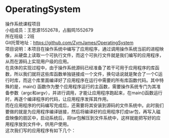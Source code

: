 # OperatingSystem
操作系统课程项目<br>
小组成员：王思源1552678，占毅鸣1552679<br>
所在班级：2班<br>
Git托管地址：https://github.com/ZymJames/OperatingSystem<br>
项目说明：本项目在操作系统中编写了应用程序，通过调用操作系统当前的进程映像，从硬盘上读取一个可执行文件，而这个可执行文件就是我们编写的应用程序，从而在源码上实现用户级的应用。<br>
在具体的实现过程中，由于操作系统源码已经准备了若干可用于应用程序的库函数，所以我们就将这些库函数单独链接成一个文件，换句话说就是聚合了一个C运行时库，而这个库里面编译好了应用程序在运行中需要的所有库函数代码。其中特殊的是，main() 函数作为整个应用程序运行的主函数，需要操作系统专门为其准备参数（argc和argv），并进行调用，才能让应用程序跑起来，在main()函数运行时，再逐个编译程序的代码，让应用程序发挥其作用。<br>
而在应用程序的代码编写完成后，还需要将其安装到源码的文件系统中。此时我们要做的就是为应用程序编译链接，然后将编译好的应用程序打成tar包，再写入磁盘映像的扇区中，启动系统后，将tar包解压到文件系统中，这样就能把写好的应用程序放到文件中，供用户使用。<br>
这次我们写的应用程序有如下几个：<br>

